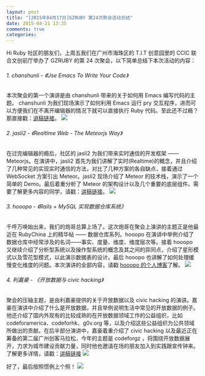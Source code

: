 ```yaml
---
layout: post
title: "[2015年04月17日]GZRUBY 第24次聚会活动总结"
date: 2015-04-21 13:35
comments: true
categories: 
---
```


Hi Ruby 社区的朋友们，上周五我们在广州市海珠区的 T.I.T 创意园里的 CCIC 联合文创前厅举办了 GZRUBY 的第 24 次聚会，以下简单总结下本次活动的内容：

###### 1. chanshunli - 《Use Emacs To Write Your Code》
本次聚会的第一个演讲是由 chanshunli 带来的关于如何用 Emacs 编写代码的主题。 chanshunli 为我们现场演示了如何利用 Emacs 运行 pry 交互程序，进而可以方便我们在不离开编辑器的情况下就可以直接执行 Ruby 代码。至此还不过瘾？那直接戳：[讲稿链接](http://jianggaowang.com/slides/75)。
![](https://ruby-china-files.b0.upaiyun.com/photo/2015/101e8fecc5e494bde2b07be64bd304cf.jpg)

###### 2. jasli2 - 《Realtime Web - The Meteorjs Way》
在过完编辑器的瘾后，社区的 jasli2 为我们带来实时通信的开发框架 —— Meteorjs。在演讲中，jasli2 首先为我们讲解了实时(Realtime)的概念，并且介绍了几种常见的实现实时通信的方法，对比了几种方案的各自缺点，接着通过 WebSocket 方案引出 Meteor。jasli2 现场介绍了 Meteor 的技术栈，演示了一个简单的 Demo。最后着重分析了 Meteor 的架构设计以及几个重要的底层组件。需要了解更多内容的同学，请戳：[讲稿链接](http://jianggaowang.com/slides/77)。
![](https://ruby-china-files.b0.upaiyun.com/photo/2015/975d995b2ddf47cbabce5be7e38955ad.jpg)

###### 3. hooopo - 《Rails + MySQL 实现数据仓库系统》
千呼万唤始出来，我们的炮哥总算上场了。这次炮哥在聚会上演讲的主题正是他最近在 RubyChina 上的精华帖 —— 数据仓库系列。hooopo 在演讲中举例介绍了数据仓库中经常涉及的名词——事实、度量、维度、维度层次等。接着 hooopo 又继续介绍了分析型系统以及操作型系统的概念及其之间的异同点，介绍了星形模式以及雪花型模式，以此演示数据表的设计。最后 hooopo 也讲解了如何处理缓慢变化维度的问题。本次演讲的全部内容，请戳 [hooopo 的个人博客](http://shopperplus.github.io/blog/2015/03/28/data-warehouse-concepts-and-overview.html)了解。
![](https://ruby-china-files.b0.upaiyun.com/photo/2015/97b54682c384f9dd6f3a691d558972c2.jpg)

###### 4. 利嘉豪 - 《开放数据与 civic hacking》
聚会的压轴主题，是由利嘉豪提供的关于开放数据以及 civic hacking 的演讲。嘉豪在演讲中介绍了什么是开放数据，并且举例说明生活中常见的开放数据的例子。他还介绍了国内外现有的比较成熟的在开放数据领域工作的公益组织，比如 codeforamerica、codeforhk、g0v.org 等，以及介绍这些公益组织为公共领域所做出的贡献。在后半部分演讲中，嘉豪着重介绍了 civic hacking 以及最近正在筹备的第二届广州创客马拉松，今年的主题是 codeforgz ，将围绕开放数据展开，力求为城市建设贡献力量，同时他也邀请在场的朋友加入到实践跟宣传钟来。了解更多详情，请戳：[讲稿链接](http://jianggaowang.com/slides/76)
![](https://ruby-china-files.b0.upaiyun.com/photo/2015/956b63ed0b246418fde8938901093be3.jpg)

好了，最后按照惯例上个照！
![](https://ruby-china-files.b0.upaiyun.com/photo/2015/79db471e1f371b88334bacf2c4ab7df2.jpg)
